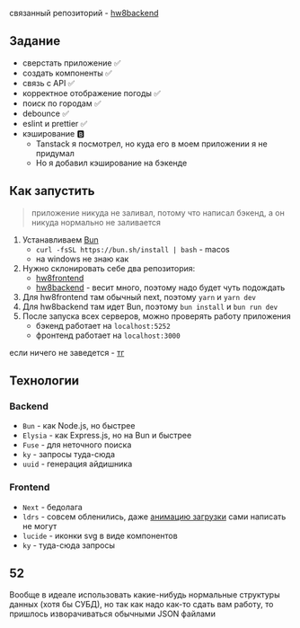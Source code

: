 связанный репозиторий - [hw8backend](https://github.com/agona-lldan/hw8backend)

## Задание

- сверстать приложение ✅
- создать компоненты ✅
- связь с API ✅
- корректное отображение погоды ✅
- поиск по городам ✅
- debounce ✅
- eslint и prettier ✅
- кэширование 🅱️
  - Tanstack я посмотрел, но куда его в моем приложении я не придумал
  - Но я добавил кэширование на бэкенде

## Как запустить

> приложение никуда не заливал, потому что написал бэкенд, а он никуда нормально не заливается

1. Устанавливаем [Bun](https://bun.sh/docs)
   - `curl -fsSL https://bun.sh/install | bash` - macos
   - на windows не знаю как
2. Нужно склонировать себе два репозитория:
   - [hw8frontend](https://github.com/agona-lldan/hw8frontend)
   - [hw8backend](https://github.com/agona-lldan/hw8backend) - весит много, поэтому надо будет чуть подождать
3. Для hw8frontend там обычный next, поэтому `yarn` и `yarn dev`
4. Для hw8backend там идет Bun, поэтому `bun install` и `bun run dev`
5. После запуска всех серверов, можно проверять работу приложения
   - бэкенд работает на `localhost:5252`
   - фронтенд работает на `localhost:3000`

если ничего не заведется - [тг](https://t.me/lld4n)

## Технологии

### Backend
- `Bun` - как Node.js, но быстрее
- `Elysia` - как Express.js, но на Bun и быстрее
- `Fuse` - для неточного поиска
- `ky` - запросы туда-сюда
- `uuid` - генерация айдишника

### Frontend
- `Next` - бедолага
- `ldrs` - совсем обленились, даже [анимацию загрузки](https://uiball.com/ldrs/) сами написать не могут
- `lucide` - иконки svg в виде компонентов
- `ky` - туда-сюда запросы

## 52

Вообще в идеале использовать какие-нибудь нормальные структуры данных (хотя бы СУБД), но так как надо как-то сдать вам работу, то пришлось изворачиваться обычными JSON файлами